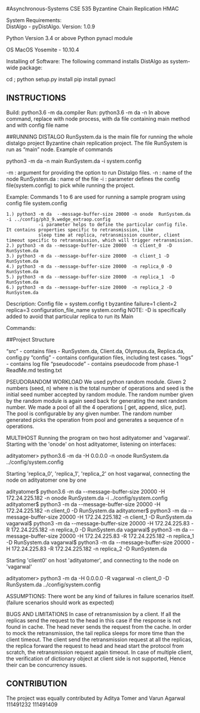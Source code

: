 #Asynchronous-Systems CSE 535
Byzantine Chain Replication HMAC


System Requirements:	
DistAlgo - 
pyDistAlgo. Version: 1.0.9


Python
Version 3.4 or above
Python pynacl module


OS
MacOS Yosemite - 10.10.4


Installing of Software:
The following command installs DistAlgo as system-wide package:

<Installing Python>
cd <DAROOT>; python setup.py install 

<Python module for signature of keys>
pip install pynacl

## INSTRUCTIONS
Build: python3.6 -m da.compiler <filename>
Run: python3.6 -m da -n <node name> <da file> <configuration file name>
In above command, replace <node name> with node process, <dafile> with da file containing main method and <configfilename> with config file name


##RUNNING DISTALGO
RunSystem.da is the main file for running the whole distalgo project Byzantine chain replication project. The file RunSystem is run as “main” node. Example of commands

python3 -m da -n main RunSystem.da -i system.config 

-m : argument for providing the option to run Distalgo files.
-n : name of the node
RunSystem.da : name of the file
-i : parameter defines the config file(system.config) to pick while running the project.


Example:
Commands 1 to 6 are used for running a sample program using config file system.config

	1.) python3 -m da  --message-buffer-size 20000 -n onode  RunSystem.da -i ../config/ph3_9.wedge_extraop.config
				-i parameter helps to define the particular config file. It contains properties specific to retransmission, like
				sleep time at replica, retransmission counter, client timeout specific to retransmission, which will trigger retransmission.
	2.) python3 -m da --message-buffer-size 20000  -n client_0  -D RunSystem.da 
	3.) python3 -m da --message-buffer-size 20000  -n client_1 -D RunSystem.da 
	4.) python3 -m da --message-buffer-size 20000  -n replica_0 -D RunSystem.da  
	5.) python3 -m da --message-buffer-size 20000  -n replica_1  -D RunSystem.da 
	6.) python3 -m da --message-buffer-size 20000  -n replica_2 -D RunSystem.da 
Description:
	Config file = system.config
	t byzantine failure=1
	client=2
	replica=3
configuration_file_name
	system.config 
NOTE: -D is specifically added to avoid that particular replica to run its Main

Commands:


##Project Structure

“src” - contains files - RunSystem.da, Client.da, Olympus.da, Replica.da, config.py
“config” - contains configuration files, including test cases.
“logs” - contains log file
“pseudocode” - contains pseudocode from phase-1
ReadMe.md
testing.txt 


PSEUDORANDOM WORKLOAD
We used python random module. Given 2 numbers (seed, n) where n is the total number of operations and seed is the initial seed number accepted by random module. The random number given by the random module is again seed back for generating the next random number. We made a pool of all the 4 operations [ get, append, slice, put]. The pool is configurable by any given number. The random number generated picks the operation from pool and generates a sequence of n operations.


MULTIHOST 
Running the program on two host adityatomer and 'vagarwal'. Starting with the 'onode' on host adityatomer, listening on interfaces:

adityatomer> python3.6 -m da -H 0.0.0.0 -n onode RunSystem.da ../config/system.config

Starting 'replica_0', 'replica_1', 'replica_2' on host vagarwal, connecting the node on adityatomer  one by one


adityatomer$ python3.6 -m da  --message-buffer-size 20000 -H 172.24.225.182 -n onode RunSystem.da -i ../config/system.config
adityatomer$ python3 -m da  --message-buffer-size 20000 -H 172.24.225.182 -n client_0 -D RunSystem.da
adityatomer$ python3 -m da  --message-buffer-size 20000  -H 172.24.225.182 -n client_1 -D RunSystem.da
vagarwal$ python3 -m da --message-buffer-size 20000 -H 172.24.225.83 -R 172.24.225.182 -n replica_0 -D RunSystem.da
vagarwal$ python3 -m da --message-buffer-size 20000 -H 172.24.225.83 -R 172.24.225.182 -n replica_1 -D RunSystem.da
vagarwal$ python3 -m da --message-buffer-size 20000 -H 172.24.225.83 -R 172.24.225.182 -n replica_2 -D RunSystem.da

Starting 'client0' on host 'adityatomer', and connecting to the node on 'vagarwal'

adityatomer> python3 -m da -H 0.0.0.0 -R vagarwal -n client_0 -D RunSystem.da ../config/system.config


ASSUMPTIONS:
There wont be any kind of failures in failure scenarios itself. (failure scenarios should work as expected)



BUGS AND LIMITATIONS
In case of retransmission by a client. If all the replicas send the request to the head in this  case if the response is not found in cache. The head never sends the request from the cache.
In order to mock the retransmission, the tail replica sleeps for more time than the client timeout. The client send the retransmission request at all the replicas, the replica forward the request to head and head start the protocol from scratch, the retransmission request again timeout.
In case of multiple client, the verification of dictionary object at client side is not supported, Hence their can be concurrency issues.


## CONTRIBUTION
The project was equally contributed by Aditya Tomer and Varun Agarwal
111491232
111491409


